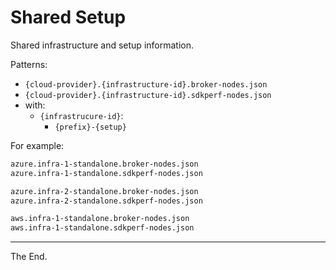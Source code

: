 # Shared Setup

Shared infrastructure and setup information.

Patterns:
- `{cloud-provider}.{infrastructure-id}.broker-nodes.json`
- `{cloud-provider}.{infrastructure-id}.sdkperf-nodes.json`
- with:
  - `{infrastrucure-id}`:
    - `{prefix}-{setup}`

For example:
````bash
azure.infra-1-standalone.broker-nodes.json
azure.infra-1-standalone.sdkperf-nodes.json

azure.infra-2-standalone.broker-nodes.json
azure.infra-2-standalone.sdkperf-nodes.json

aws.infra-1-standalone.broker-nodes.json
aws.infra-1-standalone.sdkperf-nodes.json
````

---
The End.
